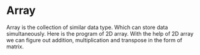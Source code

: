 # Array
Array is the collection of similar data type. Which can store data simultaneously. 
Here is the program of 2D array. With the help of 2D array we can figure out addition, multiplication and transpose in the form of matrix.
